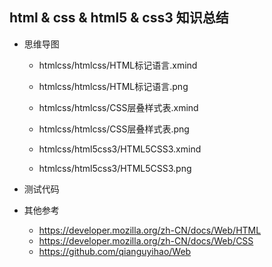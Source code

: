 
## html & css & html5 & css3 知识总结

- 思维导图
  - htmlcss/htmlcss/HTML标记语言.xmind
  - htmlcss/htmlcss/HTML标记语言.png 
  - htmlcss/htmlcss/CSS层叠样式表.xmind
  - htmlcss/htmlcss/CSS层叠样式表.png

  - htmlcss/html5css3/HTML5CSS3.xmind
  - htmlcss/html5css3/HTML5CSS3.png

- 测试代码

- 其他参考
  - https://developer.mozilla.org/zh-CN/docs/Web/HTML
  - https://developer.mozilla.org/zh-CN/docs/Web/CSS
  - https://github.com/qianguyihao/Web
